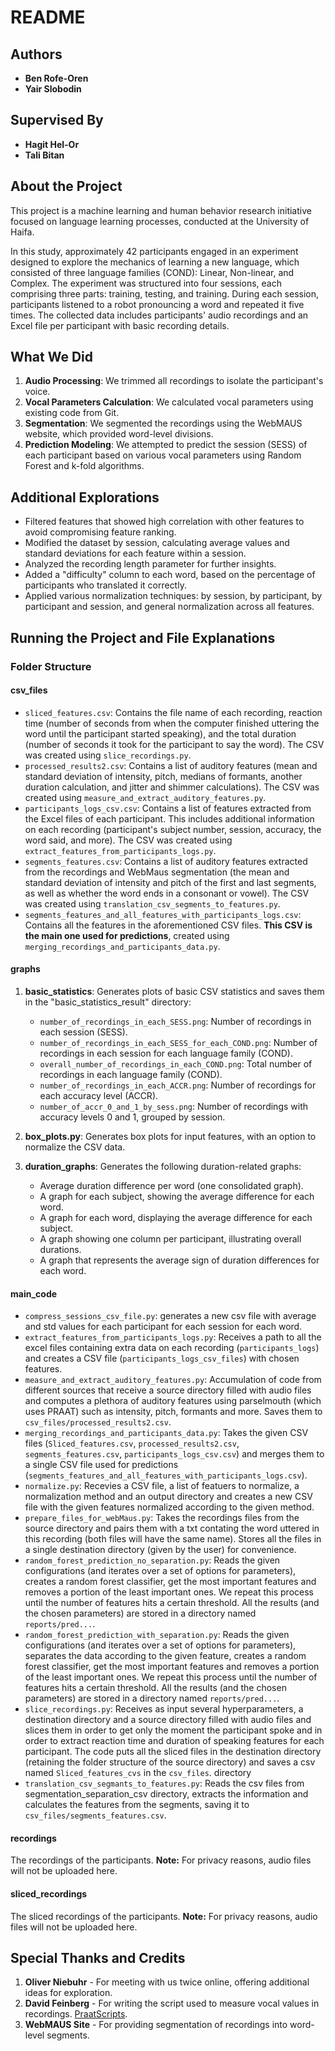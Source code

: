 # README

## Authors
- **Ben Rofe-Oren**
- **Yair Slobodin**

## Supervised By
- **Hagit Hel-Or**
- **Tali Bitan**

## About the Project
This project is a machine learning and human behavior research initiative focused on language learning processes, conducted at the University of Haifa.

In this study, approximately 42 participants engaged in an experiment designed to explore the mechanics of learning a new language, which consisted of three language families (COND): Linear, Non-linear, and Complex. The experiment was structured into four sessions, each comprising three parts: training, testing, and training. During each session, participants listened to a robot pronouncing a word and repeated it five times. The collected data includes participants' audio recordings and an Excel file per participant with basic recording details.

## What We Did
1. **Audio Processing**: We trimmed all recordings to isolate the participant's voice.
2. **Vocal Parameters Calculation**: We calculated vocal parameters using existing code from Git.
3. **Segmentation**: We segmented the recordings using the WebMAUS website, which provided word-level divisions.
4. **Prediction Modeling**: We attempted to predict the session (SESS) of each participant based on various vocal parameters using Random Forest and k-fold algorithms.

## Additional Explorations
- Filtered features that showed high correlation with other features to avoid compromising feature ranking.
- Modified the dataset by session, calculating average values and standard deviations for each feature within a session.
- Analyzed the recording length parameter for further insights.
- Added a "difficulty" column to each word, based on the percentage of participants who translated it correctly.
- Applied various normalization techniques: by session, by participant, by participant and session, and general normalization across all features.

## Running the Project and File Explanations

### Folder Structure

#### csv_files
   - `sliced_features.csv`: Contains the file name of each recording, reaction time (number of seconds from when the computer finished uttering the word until the participant started speaking), and the total duration (number of seconds it took for the participant to say the word). The CSV was created using `slice_recordings.py`.
   - `processed_results2.csv`: Contains a list of auditory features (mean and standard deviation of intensity, pitch, medians of formants, another duration calculation, and jitter and shimmer calculations). The CSV was created using `measure_and_extract_auditory_features.py`.
   - `participants_logs_csv.csv`: Contains a list of features extracted from the Excel files of each participant. This includes additional information on each recording (participant's subject number, session, accuracy, the word said, and more). The CSV was created using `extract_features_from_participants_logs.py`.
   - `segments_features.csv`: Contains a list of auditory features extracted from the recordings and WebMaus segmentation (the mean and standard deviation of intensity and pitch of the first and last segments, as well as whether the word ends in a consonant or vowel). The CSV was created using `translation_csv_segments_to_features.py`.
   - `segments_features_and_all_features_with_participants_logs.csv`: Contains all the features in the aforementioned CSV files. **This CSV is the main one used for predictions**, created using `merging_recordings_and_participants_data.py`.

#### graphs
1. **basic_statistics**: Generates plots of basic CSV statistics and saves them in the "basic_statistics_result" directory:
   - `number_of_recordings_in_each_SESS.png`: Number of recordings in each session (SESS).
   - `number_of_recordings_in_each_SESS_for_each_COND.png`: Number of recordings in each session for each language family (COND).
   - `overall_number_of_recordings_in_each_COND.png`: Total number of recordings in each language family (COND).
   - `number_of_recordings_in_each_ACCR.png`: Number of recordings for each accuracy level (ACCR).
   - `number_of_accr_0_and_1_by_sess.png`: Number of recordings with accuracy levels 0 and 1, grouped by session.

2. **box_plots.py**: Generates box plots for input features, with an option to normalize the CSV data.

3. **duration_graphs**: Generates the following duration-related graphs:
   - Average duration difference per word (one consolidated graph).
   - A graph for each subject, showing the average difference for each word.
   - A graph for each word, displaying the average difference for each subject.
   - A graph showing one column per participant, illustrating overall durations.
   - A graph that represents the average sign of duration differences for each word.

#### main_code
   - `compress_sessions_csv_file.py`: generates a new csv file with average and std values for each participant for each session for each word.
   - `extract_features_from_participants_logs.py`: Receives a path to all the excel files containing extra data on each recording (`participants_logs`) and creates a CSV file (`participants_logs_csv_files`) with chosen features.
   - `measure_and_extract_auditory_features.py`: Accumulation of code from different sources that receive a source directory filled with audio files and
computes a plethora of auditory features using parselmouth (which uses PRAAT) such as intensity, pitch,
formants and more. Saves them to `csv_files/processed_results2.csv`.
   - `merging_recordings_and_participants_data.py`: Takes the given CSV files (`Sliced_features.csv`, `processed_results2.csv`, `segments_features.csv`, `participants_logs_csv.csv`) and merges them to a single CSV file used for predictions (`segments_features_and_all_features_with_participants_logs.csv`).
   - `normalize.py`: Recevies a CSV file, a list of featuers to normalize, a normalization method and an output directory and creates a new CSV file with the given features normalized according to the given method.
   - `prepare_files_for_webMaus.py`: Takes the recordings files from the source directory and pairs them with
a txt contating the word uttered in this recording (both files will have the
same name). Stores all the files in a single destination directory (given by the user) for convenience.
   - `random_forest_prediction_no_separation.py`: Reads the given configurations (and iterates over a set of options for parameters), creates a random forest
classifier, get the most important features and removes a portion of the least important ones. We repeat this
process until the number of features hits a certain threshold. All the results (and the chosen parameters) are
stored in a directory named `reports/pred...`.
   - `random_forest_prediction_with_separation.py`: Reads the given configurations (and iterates over a set of options for parameters), separates the data according to the given feature, creates a random forest
classifier, get the most important features and removes a portion of the least important ones. We repeat this
process until the number of features hits a certain threshold. All the results (and the chosen parameters) are
stored in a directory named `reports/pred...`.
   - `slice_recordings.py`: Receives as input several hyperparameters, a destination directory and a source directory filled with audio files and
slices them in order to get only the moment the participant spoke and in order to extract reaction time and duration
of speaking features for each participant. The code puts all the sliced files in the destination directory (retaining
 the folder structure of the source directory) and saves a csv named `Sliced_features_cvs` in the `csv_files`.
 directory
   - `translation_csv_segmants_to_features.py`: Reads the csv files from segmentation_separation_csv directory, extracts the information
and calculates the features from the segments, saving it to `csv_files/segments_features.csv`.

#### recordings
The recordings of the participants. **Note:** For privacy reasons, audio files will not be uploaded here.

#### sliced_recordings
The sliced recordings of the participants. **Note:** For privacy reasons, audio files will not be uploaded here.

## Special Thanks and Credits
1. **Oliver Niebuhr** - For meeting with us twice online, offering additional ideas for exploration.
2. **David Feinberg** - For writing the script used to measure vocal values in recordings. [PraatScripts](https://github.com/drfeinberg/PraatScripts/blob/master/Measure%20Pitch%2C%20HNR%2C%20Jitter%2C%20Shimmer%2C%20and%20Formants.ipynb).
3. **WebMAUS Site** - For providing segmentation of recordings into word-level segments.
